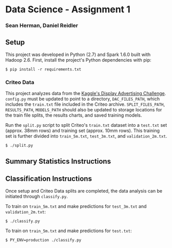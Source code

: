 # Data Science - Assignment 1
### Sean Herman, Daniel Reidler

## Setup
This project was developed in Python (2.7) and Spark 1.6.0 built with Hadoop 2.6. First, install the project's Python dependencies with pip:

    $ pip install -r requirements.txt

### Criteo Data
This project analyzes data from the [Kaggle's Display Advertising Challenge](https://www.kaggle.com/c/criteo-display-ad-challenge). `config.py` must be updated to point to a directory, `DAC_FILES_PATH`, which includes the `train.txt` file included in the Criteo archive. `SPLIT_FILES_PATH`, `RESULTS_PATH`, `MODELS_PATH` should also be updated to storage locations for the train file splits, the results charts, and saved training models.

Run the `split.py` script to split Criteo's `train.txt` dataset into a `test.txt` set (approx. 38mm rows) and training set (approx. 10mm rows). This training set is further divided into `train_5m.txt`, `test_3m.txt`, and `validation_2m.txt`.

    $ ./split.py

## Summary Statistics Instructions

## Classification Instructions
Once setup and Criteo Data splits are completed, the data analysis can be initiated through `classify.py`.

To train on `train_5m.txt` and make predictions for `test_3m.txt` and `validation_2m.txt`:

    $ ./classify.py

To train on `train_5m.txt` and make predictions for `test.txt`:

    $ PY_ENV=production ./classify.py
